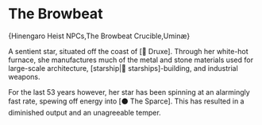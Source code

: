# The Browbeat

{Hinengaro Heist NPCs,The Browbeat Crucible,Uminæ}

A sentient star, situated off the coast of [🌱 Druxe]. Through her white-hot furnace, she manufactures much of the metal and stone materials used for large-scale architecture, [starship|🚀 starships]-building, and industrial weapons.

For the last 53 years however, her star has been spinning at an alarmingly fast rate, spewing off energy into [⚫ The Sparce]. This has resulted in a diminished output and an unagreeable temper.
